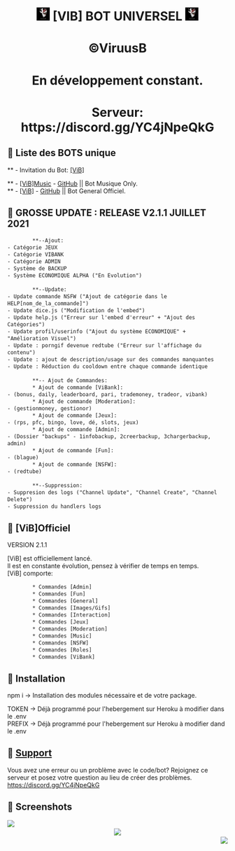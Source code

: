 <h1 align="center"><img src="./assets/vib.jpg" width="30px"> [VIB] BOT UNIVERSEL <img src="./assets/vib.jpg" width="30px"></h1>

<h1 align="center">©ViruusB  </h1>
<h1 align="center">En développement constant.  </h1>

<h1 align="center">Serveur: https://discord.gg/YC4jNpeQkG </div></h1>

## 📝 Liste des BOTS unique  

** - Invitation du Bot: [[ViB]](https://discord.com/api/oauth2/authorize?client_id=742118190561099817&permissions=8&scope=bot)

** - [[ViB]Music](https://discord.com/oauth2/authorize?client_id=749823254126133318&permissions=37080128&scope=bot) - [GitHub](https://github.com/ViruusB/-ViB-Music) || Bot Musique Only.  
** - [[ViB]](https://discord.com/api/oauth2/authorize?client_id=742118190561099817&permissions=8&scope=bot) - [GitHub](https://github.com/ViruusB/-ViB-) || Bot General Officiel.  


## 📝 GROSSE UPDATE : RELEASE V2.1.1 JUILLET 2021
```
        **--Ajout: 
- Catégorie JEUX
- Catégorie VIBANK
- Catégorie ADMIN
- Système de BACKUP
- Système ECONOMIQUE ALPHA ("En Evolution")

        **--Update:
- Update commande NSFW ("Ajout de catégorie dans le HELP[nom_de_la_commande]")
- Update dice.js ("Modification de l'embed")
- Update help.js ("Erreur sur l'embed d'erreur" + "Ajout des Catégories")
- Update profil/userinfo ("Ajout du système ECONOMIQUE" + "Amélioration Visuel")
- Update : porngif devenue redtube ("Erreur sur l'affichage du contenu")
- Update : ajout de description/usage sur des commandes manquantes
- Update : Réduction du cooldown entre chaque commande identique

        **-- Ajout de Commandes:
        * Ajout de commande [ViBank]: 
- (bonus, daily, leaderboard, pari, trademoney, tradeor, vibank)
        * Ajout de commande [Moderation]:
- (gestionmoney, gestionor)
        * Ajout de commande [Jeux]: 
- (rps, pfc, bingo, love, dé, slots, jeux)
        * Ajout de commande [Admin]: 
- (Dossier "backups" - 1infobackup, 2creerbackup, 3chargerbackup, admin)
        * Ajout de commande [Fun]: 
- (blague)
        * Ajout de commande [NSFW]: 
- (redtube)

        **--Suppression:
- Suppresion des logs ("Channel Update", "Channel Create", "Channel Delete")
- Suppression du handlers logs
```

## 📝 [ViB]Officiel  

VERSION 2.1.1  

[ViB] est officiellement lancé.  
Il est en constante évolution, pensez à vérifier de temps en temps.  
[ViB] comporte: 
```
        * Commandes [Admin]
        * Commandes [Fun]  
        * Commandes [General]  
        * Commandes [Images/Gifs] 
        * Commandes [Interaction]  
        * Commandes [Jeux]  
        * Commandes [Moderation]  
        * Commandes [Music]  
        * Commandes [NSFW]  
        * Commandes [Roles]
        * Commandes [ViBank]    

```


## 📝 Installation  

npm i -> Installation des modules nécessaire et de votre package.  

TOKEN -> Déjà programmé pour l'hebergement sur Heroku à modifier dans le .env  
PREFIX -> Déjà programmé pour l'hebergement sur Heroku à modifier dand le .env  


## 📝 [Support](https://discord.gg/YC4jNpeQkG)  

Vous avez une erreur ou un problème avec le code/bot? Rejoignez ce serveur et posez votre question au lieu de créer des problèmes. https://discord.gg/YC4jNpeQkG 


## 📸 Screenshots  

<div align="left"><img src="https://i.imgur.com/kpwLwXA.png"></div>
<div align="center"><img src="https://i.imgur.com/hlzBpdK.png"></div>
<div align="right"><img src="https://i.imgur.com/FZdxrfm.png"></div>
